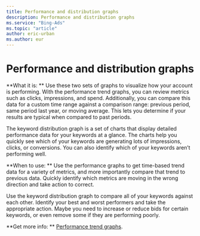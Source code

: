 ```yaml
---
title: Performance and distribution graphs
description: Performance and distribution graphs
ms.service: "Bing-Ads"
ms.topic: "article"
author: eric-urban
ms.author: eur
---
```


# Performance and distribution graphs

**What it is: **        Use these two sets of graphs to visualize how your account is performing. With the performance trend graphs, you can review metrics such as clicks, impressions, and spend. Additionally, you can compare this data for a custom time range against a comparison range: previous period, same period last year, or moving average. This lets you determine if your results are typical when compared to past periods.

The keyword distribution graph is a set of charts that display detailed performance data for your keywords at a glance. The charts help you quickly see which of your keywords are generating lots of impressions, clicks, or conversions. You can also identify which of your keywords aren’t performing well.

**When to use: **        Use the performance graphs to get time-based trend data for a variety of metrics, and more importantly compare that trend to previous data. Quickly identify which metrics are moving in the wrong direction and take action to correct.

Use the keyword distribution graph to compare all of your keywords against each other. Identify your best and worst performers and take the appropriate action. Maybe you need to increase or reduce bids for certain keywords, or even remove some if they are performing poorly.

**Get more info:  **    [Performance trend graphs](../hlp_BA_CONC_CampaignPageGraphs.md).


